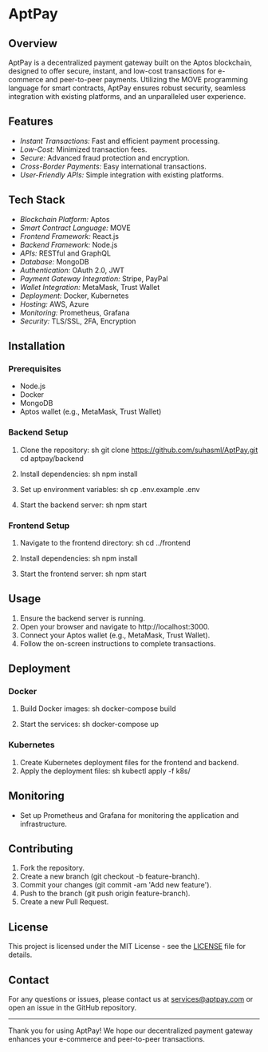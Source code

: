# AptPay

## Overview
AptPay is a decentralized payment gateway built on the Aptos blockchain, designed to offer secure, instant, and low-cost transactions for e-commerce and peer-to-peer payments. Utilizing the MOVE programming language for smart contracts, AptPay ensures robust security, seamless integration with existing platforms, and an unparalleled user experience.

## Features
- *Instant Transactions:* Fast and efficient payment processing.
- *Low-Cost:* Minimized transaction fees.
- *Secure:* Advanced fraud protection and encryption.
- *Cross-Border Payments:* Easy international transactions.
- *User-Friendly APIs:* Simple integration with existing platforms.

## Tech Stack
- *Blockchain Platform:* Aptos
- *Smart Contract Language:* MOVE
- *Frontend Framework:* React.js
- *Backend Framework:* Node.js
- *APIs:* RESTful and GraphQL
- *Database:* MongoDB
- *Authentication:* OAuth 2.0, JWT
- *Payment Gateway Integration:* Stripe, PayPal
- *Wallet Integration:* MetaMask, Trust Wallet
- *Deployment:* Docker, Kubernetes
- *Hosting:* AWS, Azure
- *Monitoring:* Prometheus, Grafana
- *Security:* TLS/SSL, 2FA, Encryption

## Installation

### Prerequisites
- Node.js
- Docker
- MongoDB
- Aptos wallet (e.g., MetaMask, Trust Wallet)

### Backend Setup
1. Clone the repository:
    sh
    git clone https://github.com/suhasml/AptPay.git
    cd aptpay/backend
    
2. Install dependencies:
    sh
    npm install
    
3. Set up environment variables:
    sh
    cp .env.example .env
    
4. Start the backend server:
    sh
    npm start
    

### Frontend Setup
1. Navigate to the frontend directory:
    sh
    cd ../frontend
    
2. Install dependencies:
    sh
    npm install
    
3. Start the frontend server:
    sh
    npm start
    

## Usage
1. Ensure the backend server is running.
2. Open your browser and navigate to http://localhost:3000.
3. Connect your Aptos wallet (e.g., MetaMask, Trust Wallet).
4. Follow the on-screen instructions to complete transactions.

## Deployment
### Docker
1. Build Docker images:
    sh
    docker-compose build
    
2. Start the services:
    sh
    docker-compose up
    

### Kubernetes
1. Create Kubernetes deployment files for the frontend and backend.
2. Apply the deployment files:
    sh
    kubectl apply -f k8s/
    

## Monitoring
- Set up Prometheus and Grafana for monitoring the application and infrastructure.

## Contributing
1. Fork the repository.
2. Create a new branch (git checkout -b feature-branch).
3. Commit your changes (git commit -am 'Add new feature').
4. Push to the branch (git push origin feature-branch).
5. Create a new Pull Request.

## License
This project is licensed under the MIT License - see the [LICENSE](LICENSE) file for details.

## Contact
For any questions or issues, please contact us at services@aptpay.com or open an issue in the GitHub repository.

---

Thank you for using AptPay! We hope our decentralized payment gateway enhances your e-commerce and peer-to-peer transactions.
